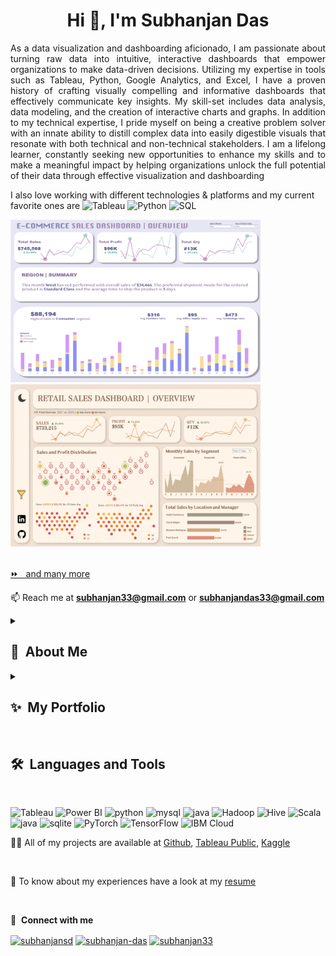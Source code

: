 <h1 align="center">Hi 👋, I'm Subhanjan Das</h1>


<p align="justify">As a data visualization and dashboarding aficionado, I am passionate about turning raw data into intuitive, interactive dashboards that empower organizations to make data-driven decisions. Utilizing my expertise in tools such as Tableau, Python, Google Analytics, and Excel, I have a proven history of crafting visually compelling and informative dashboards that effectively communicate key insights. My skill-set includes data analysis, data modeling, and the creation of interactive charts and graphs. In addition to my technical expertise, I pride myself on being a creative problem solver with an innate ability to distill complex data into easily digestible visuals that resonate with both technical and non-technical stakeholders. I am a lifelong learner, constantly seeking new opportunities to enhance my skills and to make a meaningful impact by helping organizations unlock the full potential of their data through effective visualization and dashboarding</p>

I also love working with different technologies & platforms and my current favorite ones are ![Tableau](https://img.shields.io/badge/-Tableau-000?&logo=Tableau)  ![Python](https://img.shields.io/badge/-Python-000?&logo=Python)  ![SQL](https://img.shields.io/badge/-SQL-000?&logo=MySQL) 


<div>
  <a href="https://www.buymeacoffee.com/kevcui" target="_blank"><img src="https://github.com/subhanjandas/subhanjandas/blob/main/ezgif.com-gif-maker-ECOMM.gif" width="400" height="260" /></a>
  <a href="https://www.buymeacoffee.com/kevcui" target="_blank"><img src="https://github.com/subhanjandas/subhanjandas/blob/main/ezgif.com-gif-maker-Retail.gif" width="400" height="260" /></a>
</div> 

<br> 

[⏩ &nbsp; and many more](https://public.tableau.com/app/profile/subhanjan.subhasis.das) 

📫 Reach me at **subhanjan33@gmail.com** or **subhanjandas33@gmail.com** 

<details>
  <summary><b><h2>👨&nbsp;&nbsp;About&nbsp;Me</h2></b></summary>
  <br/>

<p align="justify">I am a postgrad student of Business Analytics with over a year of professional experience in eCommerce and Internet Services Industry.</p>

<p align="justify">I started in 2020 with Python, making simple data exploration projects and expanding my knowledge over time. Around mid-to-end 2021, I started to learn Machine Learning and Deep Learning concepts with Python libraries like SciKitLearn, Keras, TensorFlow to create predictive models. During this time I also started with my Analytics post graduate program and learned Big Data tools like Apache hadoop with Hive and Pig for web scraping and Business Intelligence tools like Tableau, Power BI and IBM Cognos. I am currently working at Tucows as a Customer Intelligence Researcher, building a strong foundation in data analytics and reporting</p>

<p align="justify">Over the last year, my knowledge and experience with Business Intelligence tools have expanded, as has my interest. I am proficient in using Tableau and Power BI with Python and SQL environment, as well as Google Cloud Platform. I also have a solid understanding of Mathematics and Statistics, and am able to work with large and complex datasets. My goal with data analytics, visualization and Reportin is to help others. I enjoy being able to create something that stakeholders can use to make their desions easier and data driven </p>
</details>

<details>
  <summary><b><h2>✨&nbsp;&nbsp;My&nbsp;Portfolio</h2></b></summary>
  <br/>

I am passionate about turning raw data into intuitive, interactive dashboards that empower organizations to make data-driven decisions.

### My Portfolio
- **Data Visualization and Dashboarding**: ![Tableau](https://img.shields.io/badge/-Tableau-000?&logo=Tableau) ![Power BI](https://img.shields.io/badge/-PowerBI-000?&logo=PowerBI) ![Google Analytics](https://img.shields.io/badge/-GoogleAnalytics-000?&logo=GoogleAnalytics) ![Looker](https://img.shields.io/badge/-Looker-000?&logo=Looker) ![Alteryx](https://img.shields.io/badge/-Alteryx-000?&logo=Alteryx) 
  - [E-Commerce Sales Analysis | Minimal Overview Dashboard](https://public.tableau.com/views/E-CommerceSalesDashboard_16746667527820/Dashboard2?:language=en-GB&:display_count=n&:origin=viz_share_link) - <br> Built a dashboard using Tableau that analyzes credit card complaints data. The dashboard allows for a comprehensive analysis of the data through the use of custom calculations and parameters. This enables users to identify patterns and trends in the data, and make data-driven decisions. The visualizations in the dashboard are interactive and visually appealing, making it easy to understand and interpret the data. The purpose of the project is to improve customer satisfaction and reduce complaints by gaining a better understanding of the complaints data. <br/>
  - [Modern Retail Sales Dashboard | Aesthetic Light and Dark Themes](https://public.tableau.com/views/ModernRetailSalesDashboardRWFD/Main-Light?:language=en-GB&:display_count=n&:origin=viz_share_link) - <br> This Tableau dashboard presents a modern and aesthetic analysis of retail sales, with light and dark themes for user preference. Key performance indicators (KPIs) are displayed with current and previous year sparklines and min-max indicators, and users can customize the dashboard with global filters. An interactive text summary of sales by region allows for a quick and easy view of performance by location. <br/>
  - [A 100 Years of Earthquakes - Analysis of a century of Earthquakes | Story Book using Tableau](https://public.tableau.com/views/A100YearsofEarthquakeStoryboard/Dashboard1?:language=en-GB&:display_count=n&:origin=viz_share_link) - <br> This Tableau dashboard provides a comprehensive analysis of 100 years of earthquakes, presenting a visual representation of the data by year and magnitude, as well as a distribution of the earthquakes by class and magnitude. The dashboard also features an interactive earthquake map with filters for magnitude, damages, injuries, number of houses destroyed, number of missing, and number of deaths, allowing users to gain deeper insights into the impact of earthquakes over the past century. <br/>
  - [Bank and Credit Card Complaints Analysis using Tableau](https://public.tableau.com/views/BankandCreditCardComplaintsDashboard/Dashboard1?:language=en-GB&:display_count=n&:origin=viz_share_link) - <br> Built a dashboard using Tableau that analyzes credit card complaints data. The dashboard allows for a comprehensive analysis of the data through the use of custom calculations and parameters. This enables users to identify patterns and trends in the data, and make data-driven decisions. The visualizations in the dashboard are interactive and visually appealing, making it easy to understand and interpret the data. The purpose of the project is to improve customer satisfaction and reduce complaints by gaining a better understanding of the complaints data. <br/>
  - [Employee Attrition - What makes employees quit? | Futuristic Tableau and Power BI Dashboards](https://public.tableau.com/views/IBMAttritionAnalyticsDashboard/Dashboard1?:language=en-GB&:display_count=n&:origin=viz_share_link) - <br> This is an in-depth project that utilizes Tableau, Power BI, Python, Pig Latin, and Hadoop to gain a deeper understanding of IBM's workforce. The project meticulously investigates the Key Risk Indicators (KRIs) that influence employee attrition by leveraging the power of big data analysis. The project's results, in the form of recommendations, aim to aid IBM in enhancing employee retention and minimizing turnover rates. The project exemplifies the capability of advanced big data tools and visualization techniques to unveil actionable insights from large datasets. <br/>
  
- **Predictive Analytics and Machine Learning**:  ![Python](https://img.shields.io/badge/-Python-000?&logo=Python) ![TensorFlow](https://img.shields.io/badge/-TensorFlow-000?&logo=TensorFlow) ![PyTorch](https://img.shields.io/badge/-PyTorch-000?&logo=PyTorch) ![Pandas](https://img.shields.io/badge/-Pandas-000?&logo=Pandas) ![SAS](https://img.shields.io/badge/-SAS-000?&logo=SAS) ![SKLearn](https://img.shields.io/badge/-SKLearn-000?&logo=SKLearn) ![Keras](https://img.shields.io/badge/-Keras-000?&logo=Keras) ![R](https://img.shields.io/badge/-R-000?&logo=R)
  - [Artificial Neural Networks for Fraud Detection in Supply Chain Analytics: A Study on MLPClassifier and Keras](https://github.com/subhanjandas/Artificial-Neural-Networks-for-Fraud-Detection-in-Supply-Chain-Analytics-MLPClassifier-and-Keras) - <br>This study was aimed to detect fraudulent activities in the supply chain through the use of neural networks. The study focused on building two machine learning models using the MLPClassifier algorithm from the scikit-learn library and a custom neural network using the Keras library in Python. Both models were trained and tested on the DataCo Supply Chain dataset. The results showed that the custom neural network achieved an accuracy of 97.67% in detecting fraudulent transactions, demonstrating its potential to minimize financial losses for organizations.<br/>
  - [US Flight Delays Prediction Models based on Naïve Bayes, Regression Tree, and Logistic Regression Algorithms](https://github.com/subhanjandas/FlightDelays) - <br> This project uses Python and Scikit-learn library to predict flight delays in the United States using three machine learning algorithms (Naive Bayes, Regression Tree, and Logistic Regression). The data collected, preprocessed and divided into training and test sets to train and evaluate the prediction models. The Logistic Regression algorithm achieved the highest accuracy of 85.14% in predicting flight delays. The project serves as a valuable tool for airlines and airport management to improve flight schedules and reduce the number of flight delays for passengers.<br/>
  - [Predicting Housing Prices Using Multiple Linear Regression and k-NearestNeighbours (kNN)](https://github.com/subhanjandas/Predicting-Housing-Prices-Using-Multiple-Linear-Regression-and-k-NearestNeighbours-kNN) - <br> The objective of this project was to predict housing prices using two modeling techniques, multiple linear regression and k-Nearest Neighbours (kNN). The project aimed to construct accurate models to estimate real estate values by identifying relevant factors and their impact on the property's price. The multiple linear regression model was deemed to be the most suitable for prediction, with low Mean Absolute Error (MAE) and Root Mean Squared Error (RMSE). The kNN model with 10 nearest neighbors also performed well, with a low RMSE.<br/>
  - [Supermarket Organic Product Purchase Prediction - Data Mining and Modeling with SAS](https://github.com/subhanjandas/Supermarket-Organic-Product-Purchase-Prediction---Data-Mining-and-Modeling-with-SAS) - <br>
This project aimed to predict customer purchasing behavior for a supermarket's new line of organic products. Using data mining techniques, the customer loyalty program data was analyzed to identify factors affecting organic product purchases. The data was modeled using SAS Enterprise Miner to create accurate predictive models. The results of this study could assist the supermarket in understanding their customer base and effectively target marketing efforts.<br/>
  
- **DataBase Scripting, Querying and Analysis**: ![SQL](https://img.shields.io/badge/-SQL-000?&logo=MySQL) ![PostgreSQL](https://img.shields.io/badge/-Postgresql-000&?&logo=Postgresql&logoColor=F90) ![SQLite](https://img.shields.io/badge/-sqlite-000?&logo=sqlite) ![MariaDB](https://img.shields.io/badge/-mariadb-000?&logo=mariadb) ![Cassandra](https://img.shields.io/badge/-Cassandra-000?&logo=Cassandra) ![Neo4j](https://img.shields.io/badge/-Neo4j-000?&logo=Neo4j) ![NoSQL](https://img.shields.io/badge/-NoSQL-000?&logo=NoSQL)
  - [RDBMS to GraphDB - Big Data Analytics using Neo4j](https://github.com/subhanjandas/RDBMS-to-GraphDB---Big-Data-Analytics-using-Neo4j) - <br> This project involves migration from a traditional RDBMS to Neo4j for big data analytics. Using graph database technology, various business-critical questions are addressed, including identifying the employees who sold Tofu, the products sold with Tofu, the total number of products, top 5 products by sales, and the category with the highest sales. Neo4j's efficiency and effectiveness in managing big data provides valuable insights for decision making.<br/>
  - [Data Analysis for Digital Music Store using SQL](https://github.com/subhanjandas/Digital-Music-Store---Data-Analysis-using-SQL) - <br> This project is a data analysis of Chinook Digital Music Store using SQL queries and PostgreSQL database. The project aimed to identify and optimize business opportunities by analyzing customer and sales data, answering questions such as top-selling genres, top-selling artists, total value of sales by country. Data visualization techniques were used to present the results in an easy-to-understand format. <br/>
  
- **Big Data Analytics and Cloud**: ![Azure](https://img.shields.io/badge/-Azure-000?&logo=Azure&logoColor=F90) ![AWS](https://img.shields.io/badge/-AWS-000?&logo=Amazon-AWS&logoColor=F90) ![Docker](https://img.shields.io/badge/-Docker-000?&logo=Docker) ![Hadoop](https://img.shields.io/badge/-Hadoop-000?&logo=Hadoop&logoColor=F90) ![GCP](https://img.shields.io/badge/-Scala-000?&logo=Scala&logoColor=F90)
  - [Worldwide Sales Data Analysis and Exploration using Zeppelin, HDFS and Spark](https://github.com/subhanjandas/Worldwide-Sales-Data-Analysis-and-Exploration-using-Zeppelin-HDFS-and-Spark) - <br> This project aimed to analyze and understand worldwide sales data through the use of Zeppelin and HDFS. The primary objective was to utilize Spark's basic Scala commands and SQL to query and manipulate the data, providing valuable insights and findings for the customer.  <br/>
  - [User, Occupation and Movies, Ratings Data Exploration using Apache Hive](https://github.com/subhanjandas/User-Occupation-and-Movies-Ratings-Data-Exploration-using-Apache-Hive) - <br> In this project, the objective was to analyze the "User, Occupation, Movies, and Ratings" dataset using Apache Hive. The data was processed and analyzed using Hive's SQL-like query language and MapReduce framework, making it easier to handle large datasets. The focus of the analysis was to provide a comprehensive breakdown of the data and uncover key insights into user preferences and trends. <br/>
  
- **Advanced Excel, IBM SPSS Modler, IBM Cognos Analytics and Others**: ![Excel](https://img.shields.io/badge/-Excel-000?&logo=Excel&logoColor=F90) ![SPSS](https://img.shields.io/badge/-SPSS-000?&logo=SPSS) ![Cognos](https://img.shields.io/badge/-Cognos-000?&logo=Cognos)
  - [MoneyBall: Sports Predictive Analytics | Advance Excel and Data Analysis Toolpak](https://github.com/subhanjandas/MoneyBall-Sports-Predictive-Analytics-) - <br align="Justify"> This project used advanced Excel tools such as Solver and Data Analysis ToolPak to optimize a baseball team's lineup and maximize the expected return to risk ratio while adhering to a set salary budget. Data on over 500 players was collected, cleaned and analyzed to identify the best players and positions. Data visualization techniques were used to present the results in an easy-to-understand format. The project provided valuable insights into building a winning team within a budget constraint </br>
  - [IBM SPSS - A Comprehensive Guide to Data Analysis and Data Modeling](https://github.com/subhanjandas/IBM-SPSS---A-Comprehensive-Guide-to-Data-Analysis-and-Data-Modeling) - <br align="Justify"> IBM SPSS Modeler is a comprehensive data analysis and modeling tool. This repository is a compilation of exercises outlined in the "Introduction to IBM SPSS Modeler" document by IBM. It covers the essential steps of data import, preparation, visualization, and model building. The repository includes building decision trees and linear regression models, demonstrating the tool's modeling capabilities. </br>





[⏩ &nbsp; and many more](https://github.com/subhanjandas?tab=repositories) 


### 🔏 Certifications
- [Tableau Desktop Specialist](https://www.credly.com/badges/89778b70-82ae-4d4b-b349-e0349268e1da/linked_in?t=rpb0wi)
- [Advanced Google Analytics](https://analytics.google.com/analytics/academy/certificate/LKbVSa-ZSJywB_Py6hS4MA)
- [Google Analytics for Power Users](https://analytics.google.com/analytics/academy/certificate/NPdQdbnGSI61_wQVArVxbg)

### 🔬 Research Publications
- [Design of a Compact Negative-Edge Triggered T Flip-Flop in QCA Technology](https://papers.ssrn.com/sol3/papers.cfm?abstract_id=3592181) - The International Journal of Electrical Engineering and Technology (IJEET)
- [Design of Efficient Adders & Subtractors based on Quantum Dot Cellular Automata](https://www.ijraset.com/fileserve.php?FID=29022) - International Journal for Research in Applied Science and Engineering Technology (IJRASET)

</details> 

<br>
  <h2><b>🛠️&nbsp;&nbsp;Languages&nbsp;and&nbsp;Tools</b></h2>
  <br/>

<p align="left">
      <img src="https://github.com/gilbarbara/logos/blob/main/logos/tableau-icon.svg" alt="Tableau" width="65" height="65"/> 
      <img src="https://upload.wikimedia.org/wikipedia/commons/c/cf/New_Power_BI_Logo.svg" alt="Power BI" width="55" height="55"/>
      <img src="https://www.vectorlogo.zone/logos/python/python-icon.svg" alt="python" width="65" height="55"/>
      <img src="https://www.vectorlogo.zone/logos/mysql/mysql-icon.svg" alt="mysql" width="65" height="55"/>
      <img src="https://www.vectorlogo.zone/logos/google_analytics/google_analytics-icon.svg" alt="java" width="55" height="55"/>
      <img src="https://www.vectorlogo.zone/logos/apache_hadoop/apache_hadoop-icon.svg" alt="Hadoop" width="55" height="55"/> 
      <img src="https://www.vectorlogo.zone/logos/apache_hive/apache_hive-icon.svg" alt="Hive" width="55" height="55"/>
      <img src="https://www.vectorlogo.zone/logos/scala-lang/scala-lang-icon.svg" alt="Scala" width="55" height="55"/>
      <img src="https://www.vectorlogo.zone/logos/java/java-icon.svg" alt="java" width="55" height="65"/> 
      <img src="https://www.vectorlogo.zone/logos/sqlite/sqlite-icon.svg" alt="sqlite" width="55" height="55"/>
      <img src="https://www.vectorlogo.zone/logos/pytorch/pytorch-icon.svg" alt="PyTorch" width="55" height="55"/> 
      <img src="https://www.vectorlogo.zone/logos/tensorflow/tensorflow-icon.svg" alt="TensorFlow" width="55" height="55"/>
      <img src="https://www.vectorlogo.zone/logos/ibm_cloud/ibm_cloud-icon.svg" alt="IBM Cloud" width="55" height="55"/>   
</p>

👨‍💻 All of my projects are available at [Github](https://github.com/subhanjandas), [Tableau Public](https://public.tableau.com/app/profile/subhanjan.subhasis.das), [Kaggle](https://www.kaggle.com/subhanjan33)

<br>

📄 To know about my experiences have a look at my [resume](https://drive.google.com/file/d/1SdLqRDHSuqOfUta9FVp0IyWKy9VMve-s/view?usp=sharing)

<br>

🔗 &nbsp;**Connect with me**
<p align="left">
<a href="https://twitter.com/subhanjansd" target="blank"><img align="center" src="https://raw.githubusercontent.com/rahuldkjain/github-profile-readme-generator/master/src/images/icons/Social/twitter.svg" alt="subhanjansd" height="30" width="40" /></a>
<a href="https://linkedin.com/in/subhanjan-das" target="blank"><img align="center" src="https://raw.githubusercontent.com/rahuldkjain/github-profile-readme-generator/master/src/images/icons/Social/linked-in-alt.svg" alt="subhanjan-das" height="30" width="40" /></a>
<a href="https://kaggle.com/subhanjan33" target="blank"><img align="center" src="https://raw.githubusercontent.com/rahuldkjain/github-profile-readme-generator/master/src/images/icons/Social/kaggle.svg" alt="subhanjan33" height="30" width="40" /></a>
</p>
